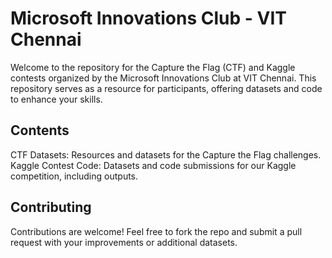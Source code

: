 # Microsoft Innovations Club - VIT Chennai

Welcome to the repository for the Capture the Flag (CTF) and Kaggle contests organized by the Microsoft Innovations Club at VIT Chennai. This repository serves as a resource for participants, offering datasets and code to enhance your skills.

## Contents
CTF Datasets: Resources and datasets for the Capture the Flag challenges. <br>
Kaggle Contest Code: Datasets and code submissions for our Kaggle competition, including outputs.

## Contributing
Contributions are welcome! Feel free to fork the repo and submit a pull request with your improvements or additional datasets.
